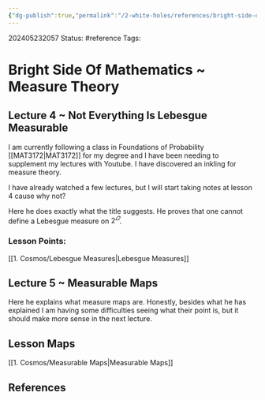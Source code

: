 ```yaml
---
{"dg-publish":true,"permalink":"/2-white-holes/references/bright-side-of-mathematics-measure-theory/"}
---
```


202405232057
Status: #reference
Tags: 
# Bright Side Of Mathematics ~ Measure Theory

## Lecture 4 ~ Not Everything Is Lebesgue Measurable
I am currently following a class in Foundations of Probability [[MAT3172\|MAT3172]] for my degree and I have been needing to supplement my lectures with Youtube. I have discovered an inkling for measure theory.

I have already watched a few lectures, but I will start taking notes at lesson 4 cause why not?

Here he does exactly what the title  suggests. He proves that one cannot define a Lebesgue measure on $2^\varOmega$.
### Lesson Points:
[[1. Cosmos/Lebesgue Measures\|Lebesgue Measures]]

## Lecture 5 ~ Measurable Maps
Here he explains what measure maps are. Honestly, besides what he has explained I am having some difficulties seeing what their point is, but it should make more sense in the next lecture.

## Lesson Maps
[[1. Cosmos/Measurable Maps\|Measurable Maps]]


## References
